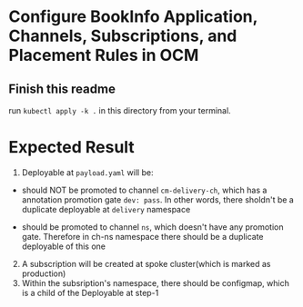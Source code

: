 # Configure BookInfo Application, Channels, Subscriptions, and Placement Rules in OCM

## Finish this readme

run `kubectl apply -k .` in this directory from your terminal.

# Expected Result
1. Deployable at `payload.yaml` will be: 
   
- should NOT be promoted to channel `cm-delivery-ch`, which has a annotation
  promotion gate `dev: pass`. In other words, there sholdn't be a duplicate
  deployable at `delivery` namespace

- should be promoted to channel `ns`, which doesn't have any promotion gate.
  Therefore in ch-ns namespace there should be a duplicate deployable of this
  one 


2. A subscription will be created at spoke cluster(which is marked as production)
3. Within the subsription's namespace, there should be configmap, which is a
   child of the Deployable at step-1
